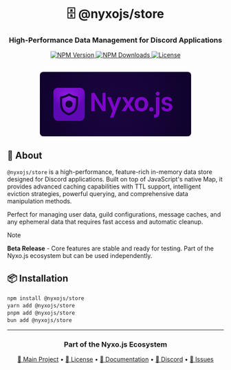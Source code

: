 <div align="center">
  <h1>🗄️ @nyxojs/store</h1>
  <h3>High-Performance Data Management for Discord Applications</h3>
  <p align="center">
    <a href="https://www.npmjs.com/package/@nyxojs/store">
      <img src="https://img.shields.io/npm/v/@nyxojs/store?style=for-the-badge&logo=npm&color=CB3837" alt="NPM Version">
    </a>
    <a href="https://www.npmjs.com/package/@nyxojs/store">
      <img src="https://img.shields.io/npm/dm/@nyxojs/store?style=for-the-badge&logo=npm&color=CB3837" alt="NPM Downloads">
    </a>
    <a href="https://github.com/AtsuLeVrai/nyxo.js/blob/main/LICENSE">
      <img src="https://img.shields.io/github/license/AtsuLeVrai/nyxo.js?style=for-the-badge&logo=apache&color=D22128" alt="License">
    </a>
  </p>
  <br />
  <img src="../../public/nyxojs_banner.png" alt="Nyxo.js Banner" width="70%" style="border-radius: 8px;">
</div>

## 🚀 About

`@nyxojs/store` is a high-performance, feature-rich in-memory data store designed for Discord applications. Built on top
of JavaScript's native Map, it provides advanced caching capabilities with TTL support, intelligent eviction strategies,
powerful querying, and comprehensive data manipulation methods.

Perfect for managing user data, guild configurations, message caches, and any ephemeral data that requires fast access
and automatic cleanup.

> [!NOTE]
> **Beta Release** - Core features are stable and ready for testing. Part of the Nyxo.js ecosystem but can be used
> independently.

## 📦 Installation

```bash
npm install @nyxojs/store
yarn add @nyxojs/store
pnpm add @nyxojs/store
bun add @nyxojs/store
```

---

<div align="center">
  <h3>Part of the Nyxo.js Ecosystem</h3>
  <p>
    <a href="../../README.md">🌌 Main Project</a> •
    <a href="../../LICENSE">📜 License</a> •
    <a href="https://nyxojs.dev">📖 Documentation</a> •
    <a href="https://discord.gg/hfMzQMbaMg">💬 Discord</a> •
    <a href="https://github.com/AtsuLeVrai/nyxo.js/issues">🐛 Issues</a>
  </p>
</div>